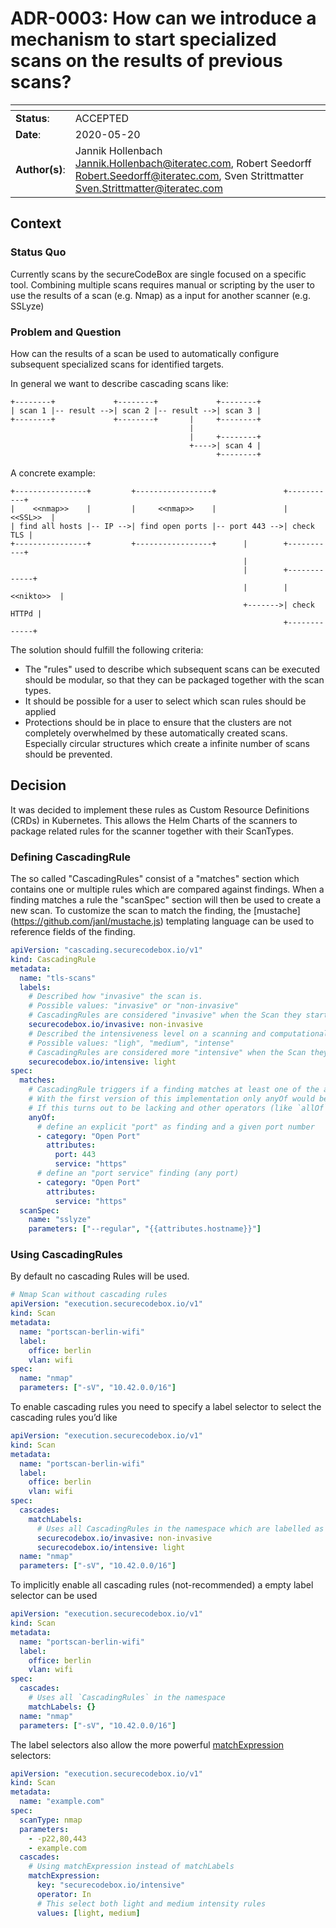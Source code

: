 <!--
SPDX-FileCopyrightText: 2021 iteratec GmbH

SPDX-License-Identifier: Apache-2.0
-->

# ADR-0003: How can we introduce a mechanism to start specialized scans on the results of previous scans?

| <!-- -->       | <!-- --> |
|----------------|----------|
| **Status**:    | ACCEPTED |
| **Date**:      | 2020-05-20 |
| **Author(s)**: | Jannik Hollenbach <Jannik.Hollenbach@iteratec.com>, Robert Seedorff <Robert.Seedorff@iteratec.com>, Sven Strittmatter <Sven.Strittmatter@iteratec.com> |

## Context

### Status Quo

Currently scans by the secureCodeBox are single focused on a specific tool. Combining multiple scans requires manual or scripting by the user to use the results of a scan (e.g. Nmap) as a input for another scanner (e.g. SSLyze)

### Problem and Question

How can the results of a scan be used to automatically configure subsequent specialized scans for identified targets.

In general we want to describe cascading scans like:

```text
+--------+             +--------+             +--------+
| scan 1 |-- result -->| scan 2 |-- result -->| scan 3 |
+--------+             +--------+       |     +--------+
                                        |
                                        |     +--------+
                                        +---->| scan 4 |
                                              +--------+
```

A concrete example:

```text
+----------------+         +-----------------+               +-----------+
|    <<nmap>>    |         |     <<nmap>>    |               |  <<SSL>>  |
| find all hosts |-- IP -->| find open ports |-- port 443 -->| check TLS |
+----------------+         +-----------------+      |        +-----------+
                                                    |
                                                    |        +-------------+
                                                    |        |  <<nikto>>  |
                                                    +------->| check HTTPd |
                                                             +-------------+
```

The solution should fulfill the following criteria:

- The "rules" used to describe which subsequent scans can be executed should be modular, so that they can be packaged together with the scan types.
- It should be possible for a user to select which scan rules should be applied
- Protections should be in place to ensure that the clusters are not completely overwhelmed by these automatically created scans. Especially circular structures which create a infinite number of scans should be prevented.

## Decision

It was decided to implement these rules as Custom Resource Definitions (CRDs) in Kubernetes. This allows the Helm Charts of the scanners to package related rules for the scanner together with their ScanTypes.

### Defining CascadingRule

The so called "CascadingRules" consist of a "matches" section which contains one or multiple rules which are compared against findings. When a finding matches a rule the "scanSpec" section will then be used to create a new scan. To customize the scan to match the finding, the \[mustache\](<https://github.com/janl/mustache.js>) templating language
can be used to reference fields of the finding.

```yaml
apiVersion: "cascading.securecodebox.io/v1"
kind: CascadingRule
metadata:
  name: "tls-scans"
  labels:
    # Described how "invasive" the scan is.
    # Possible values: "invasive" or "non-invasive"
    # CascadingRules are considered "invasive" when the Scan they start actively sends out packages with attack payloads.
    securecodebox.io/invasive: non-invasive
    # Described the intensiveness level on a scanning and computational resource level.
    # Possible values: "ligh", "medium", "intense"
    # CascadingRules are considered more "intensive" when the Scan they start consumes lots of computational resources like RAM, CPU, or Network
    securecodebox.io/intensive: light
spec:
  matches:
    # CascadingRule triggers if a finding matches at least one of the anyOf matchers
    # With the first version of this implementation only anyOf would be supported.
    # If this turns out to be lacking and other operators (like `allOf` can be introduced without breaking changes)
    anyOf:
      # define an explicit "port" as finding and a given port number
      - category: "Open Port"
        attributes:
          port: 443
          service: "https"
      # define an "port service" finding (any port)
      - category: "Open Port"
        attributes:
          service: "https"
  scanSpec:
    name: "sslyze"
    parameters: ["--regular", "{{attributes.hostname}}"]
```

### Using CascadingRules

By default no cascading Rules will be used.

```yaml
# Nmap Scan without cascading rules
apiVersion: "execution.securecodebox.io/v1"
kind: Scan
metadata:
  name: "portscan-berlin-wifi"
  label:
    office: berlin
    vlan: wifi
spec:
  name: "nmap"
  parameters: ["-sV", "10.42.0.0/16"]
```

To enable cascading rules you need to specify a label selector to select
the cascading rules you’d like

```yaml
apiVersion: "execution.securecodebox.io/v1"
kind: Scan
metadata:
  name: "portscan-berlin-wifi"
  label:
    office: berlin
    vlan: wifi
spec:
  cascades:
    matchLabels:
      # Uses all CascadingRules in the namespace which are labelled as "non-invasive" and a intensiveness level of "light"
      securecodebox.io/invasive: non-invasive
      securecodebox.io/intensive: light
  name: "nmap"
  parameters: ["-sV", "10.42.0.0/16"]
```

To implicitly enable all cascading rules (not-recommended) a empty label
selector can be used

```yaml
apiVersion: "execution.securecodebox.io/v1"
kind: Scan
metadata:
  name: "portscan-berlin-wifi"
  label:
    office: berlin
    vlan: wifi
spec:
  cascades:
    # Uses all `CascadingRules` in the namespace
    matchLabels: {}
  name: "nmap"
  parameters: ["-sV", "10.42.0.0/16"]
```

The label selectors also allow the more powerful [matchExpression](https://kubernetes.io/docs/concepts/overview/working-with-objects/labels/#set-based-requirement) selectors:

```yaml
apiVersion: "execution.securecodebox.io/v1"
kind: Scan
metadata:
  name: "example.com"
spec:
  scanType: nmap
  parameters:
    - -p22,80,443
    - example.com
  cascades:
    # Using matchExpression instead of matchLabels
    matchExpression:
      key: "securecodebox.io/intensive"
      operator: In
      # This select both light and medium intensity rules
      values: [light, medium]
```
